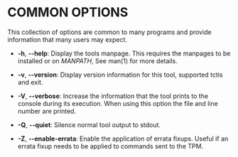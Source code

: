 # COMMON OPTIONS

This collection of options are common to many programs and provide
information that many users may expect.

  * **-h**, **--help**:
    Display the tools manpage. This requires the manpages to be installed or on
    _MANPATH_, See man(1) for more details.

  * **-v**, **--version**:
	Display version information for this tool, supported tctis and exit.

  * **-V**, **--verbose**:
	Increase the information that the tool prints to the console during its
	execution. When using this option the file and line number are printed.

  * **-Q**, **--quiet**:
    Silence normal tool output to stdout.

  * **-Z**, **--enable-errata**:
    Enable the application of errata fixups. Useful if an errata fixup needs to be
    applied to commands sent to the TPM.